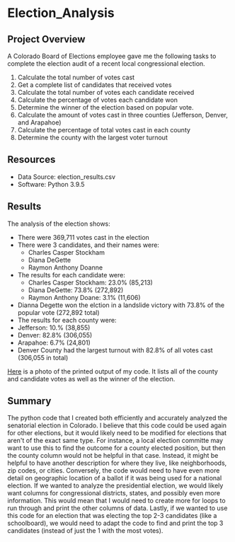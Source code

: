 # Election_Analysis
## Project Overview
A Colorado Board of Elections employee gave me the following tasks to complete the election audit of a recent local congressional election.

  1. Calculate the total number of votes cast
  2. Get a complete list of candidates that received votes
  3. Calculate the total number of votes each candidate received
  4. Calculate the percentage of votes each candidate won
  5. Determine the winner of the election based on popular vote.
  6. Calculate the amount of votes cast in three counties (Jefferson, Denver, and Arapahoe)
  7. Calculate the percentage of total votes cast in each county
  8. Determine the county with the largest voter turnout

## Resources
- Data Source: election_results.csv
- Software: Python 3.9.5

## Results
The analysis of the election shows:
- There were 369,711  votes cast in the election
- There were 3 candidates, and their names were:
  - Charles Casper Stockham
  - Diana DeGette
  - Raymon Anthony Doanne
- The results for each candidate were:
  - Charles Casper Stockham: 23.0% (85,213)
  - Diana DeGette: 73.8% (272,892)
  - Raymon Anthony Doane: 3.1% (11,606)
- Dianna Degette won the elction in a landslide victory with 73.8% of the popular vote (272,892 total)
- The results for each county were:
-   Jefferson: 10.% (38,855)
-   Denver: 82.8% (306,055) 
-   Arapahoe: 6.7% (24,801)  
- Denver County had the largest turnout with 82.8% of all votes cast (306,055 in total)

[Here](https://github.com/mabuckjr/Election_Analysis/blob/main/Resources/Photo_of_Election_Results.PNG) is a photo of the printed output of my code. It lists all of the county and candidate votes as well as the winner of the election.
## Summary
The python code that I created both efficiently and accurately analyzed the senatorial election in Colorado. I believe that this code could be used again for other elections, but it would likely need to be modified for elections that aren't of the exact same type. For instance, a local election committe may want to use this to find the outcome for a county elected position, but then the county column would not be helpful in that case. Instead, it might be helpful to have another description for where they live, like neighborhoods, zip codes, or cities. Conversely, the code would need to have even more detail on geographic location of a ballot if it was being used for a national election. If we wanted to analyze the presidential election, we would likely want columns for congressional districts, states, and possibly even more information. This would mean that I would need to create more for loops to run through and print the other columns of data. Lastly, if we wanted to use this code for an election that was electing the top 2-3 candidates (like a schoolboard), we would need to adapt the code to find and print the top 3 candidates (instead of just the 1 with the most votes).
